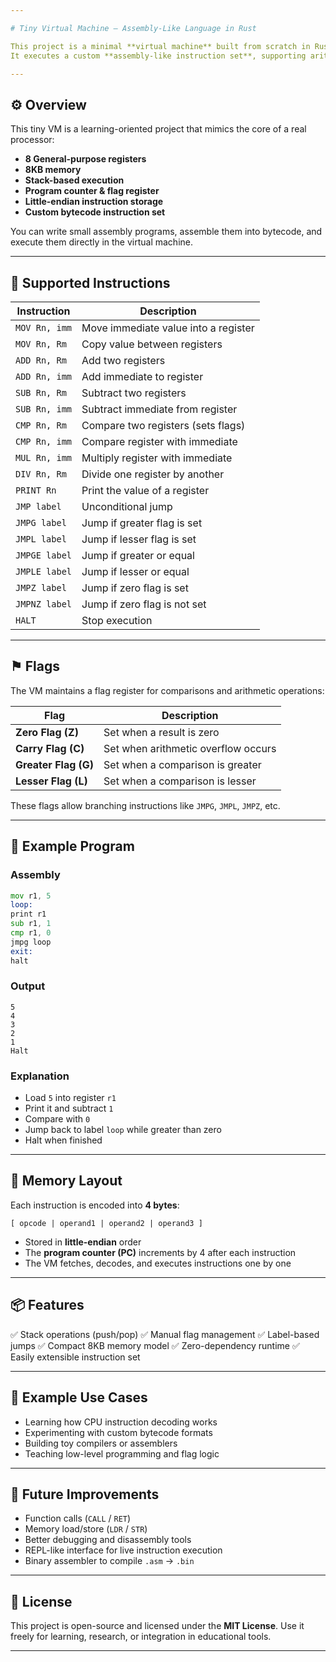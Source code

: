 ```yaml
---

# Tiny Virtual Machine — Assembly-Like Language in Rust

This project is a minimal **virtual machine** built from scratch in Rust.
It executes a custom **assembly-like instruction set**, supporting arithmetic, control flow, comparison, and basic I/O — all designed to simulate how a CPU fetches, decodes, and executes instructions.

---
```


## ⚙️ Overview

This tiny VM is a learning-oriented project that mimics the core of a real processor:

* **8 General-purpose registers**
* **8KB memory**
* **Stack-based execution**
* **Program counter & flag register**
* **Little-endian instruction storage**
* **Custom bytecode instruction set**

You can write small assembly programs, assemble them into bytecode, and execute them directly in the virtual machine.

---

## 🧮 Supported Instructions

| Instruction   | Description                          |
| ------------- | ------------------------------------ |
| `MOV Rn, imm` | Move immediate value into a register |
| `MOV Rn, Rm`  | Copy value between registers         |
| `ADD Rn, Rm`  | Add two registers                    |
| `ADD Rn, imm` | Add immediate to register            |
| `SUB Rn, Rm`  | Subtract two registers               |
| `SUB Rn, imm` | Subtract immediate from register     |
| `CMP Rn, Rm`  | Compare two registers (sets flags)   |
| `CMP Rn, imm` | Compare register with immediate      |
| `MUL Rn, imm` | Multiply register with immediate     |
| `DIV Rn, Rm`  | Divide one register by another       |
| `PRINT Rn`    | Print the value of a register        |
| `JMP label`   | Unconditional jump                   |
| `JMPG label`  | Jump if greater flag is set          |
| `JMPL label`  | Jump if lesser flag is set           |
| `JMPGE label` | Jump if greater or equal             |
| `JMPLE label` | Jump if lesser or equal              |
| `JMPZ label`  | Jump if zero flag is set             |
| `JMPNZ label` | Jump if zero flag is not set         |
| `HALT`        | Stop execution                       |

---

## ⚑ Flags

The VM maintains a flag register for comparisons and arithmetic operations:

| Flag                 | Description                         |
| -------------------- | ----------------------------------- |
| **Zero Flag (Z)**    | Set when a result is zero           |
| **Carry Flag (C)**   | Set when arithmetic overflow occurs |
| **Greater Flag (G)** | Set when a comparison is greater    |
| **Lesser Flag (L)**  | Set when a comparison is lesser     |

These flags allow branching instructions like `JMPG`, `JMPL`, `JMPZ`, etc.

---

## 🔁 Example Program

### Assembly

```asm
mov r1, 5
loop:
print r1
sub r1, 1
cmp r1, 0
jmpg loop
exit:
halt
```

### Output

```
5
4
3
2
1
Halt
```

### Explanation

* Load `5` into register `r1`
* Print it and subtract `1`
* Compare with `0`
* Jump back to label `loop` while greater than zero
* Halt when finished

---

## 🧱 Memory Layout

Each instruction is encoded into **4 bytes**:

```
[ opcode | operand1 | operand2 | operand3 ]
```

* Stored in **little-endian** order
* The **program counter (PC)** increments by 4 after each instruction
* The VM fetches, decodes, and executes instructions one by one

---

## 📦 Features

✅ Stack operations (push/pop)
✅ Manual flag management
✅ Label-based jumps
✅ Compact 8KB memory model
✅ Zero-dependency runtime
✅ Easily extensible instruction set

---

## 🚀 Example Use Cases

* Learning how CPU instruction decoding works
* Experimenting with custom bytecode formats
* Building toy compilers or assemblers
* Teaching low-level programming and flag logic

---

## 🧩 Future Improvements

* Function calls (`CALL` / `RET`)
* Memory load/store (`LDR` / `STR`)
* Better debugging and disassembly tools
* REPL-like interface for live instruction execution
* Binary assembler to compile `.asm` → `.bin`

---

## 📜 License

This project is open-source and licensed under the **MIT License**.
Use it freely for learning, research, or integration in educational tools.

---


